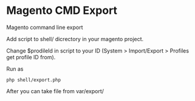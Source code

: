 # Magento CMD Export
Magento command line export

Add script to shell/ dicrectory in your magento project.

Change $prodileId in script to your ID (System > Import/Export > Profiles get profile ID from).

Run as 

```
php shell/export.php
```

After you can take file from var/export/
